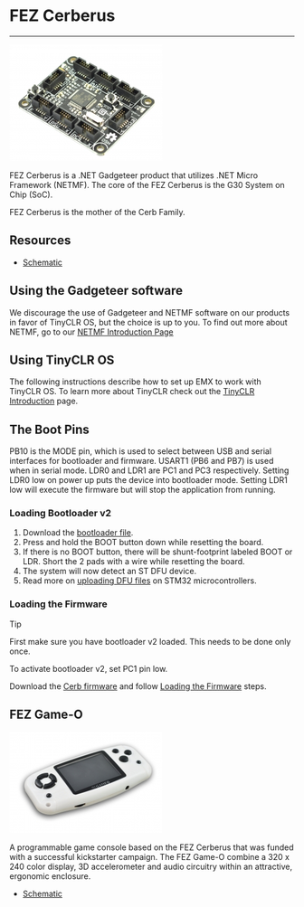 # FEZ Cerberus
---
![FEZ Cerberus](images/fez-cerberus.jpg)

FEZ Cerberus is a .NET Gadgeteer product that utilizes .NET Micro Framework (NETMF). The core of the FEZ Cerberus is the G30 System on Chip (SoC).

FEZ Cerberus is the mother of the Cerb Family.

## Resources
* [Schematic](http://files.ghielectronics.com/downloads/Schematics/FEZ/FEZ%20Cerberus%20Schematic.pdf)

## Using the Gadgeteer software
We discourage the use of Gadgeteer and NETMF software on our products in favor of TinyCLR OS, but the choice is up to you. To find out more about NETMF, go to our [NETMF Introduction Page](../../../software/netmf/intro.md)

## Using TinyCLR OS
The following instructions describe how to set up EMX to work with TinyCLR OS. To learn more about TinyCLR check out the [TinyCLR Introduction](../../../software/tinyclr/intro.md) page.

## The Boot Pins
PB10 is the MODE pin, which is used to select between USB and serial interfaces for bootloader and firmware. USART1 (PB6 and PB7) is used when in serial mode.
LDR0 and LDR1 are PC1 and PC3 respectively. Setting LDR0 low on power up puts the device into bootloader mode. Setting LDR1 low will execute the firmware but will stop the application from running.

### Loading Bootloader v2
1. Download the [bootloader file](../../../software/tinyclr/loaders/ghi-bootloader.md#cerb).
2. Press and hold the BOOT button down while resetting the board. 
3. If there is no BOOT button, there will be shunt-footprint labeled BOOT or LDR. Short the 2 pads with a wire while resetting the board.
4. The system will now detect an ST DFU device.
5. Read more on [uploading DFU files](../../../software/tinyclr/loaders/stm32-bootloader.md#uploading-dfu-files) on STM32 microcontrollers.

### Loading the Firmware

> [!Tip]
> First make sure you have bootloader v2 loaded. This needs to be done only once.

To activate bootloader v2, set PC1 pin low.

Download the [Cerb firmware](../../../software/tinyclr/downloads.md#cerb) and follow [Loading the Firmware](../../../software/tinyclr/loaders/ghi-bootloader.md#loading-the-firmware) steps.

## FEZ Game-O
![FEZ Game-O](images/fez-gameo.jpg)

A programmable game console based on the FEZ Cerberus that was funded with a successful kickstarter campaign. The FEZ Game-O combine a 320 x 240 color display, 3D accelerometer and audio circuitry within an attractive, ergonomic enclosure.

* [Schematic](http://files.ghielectronics.com/downloads/Schematics/FEZ/FEZ%20GameO%20Schematic.pdf)
